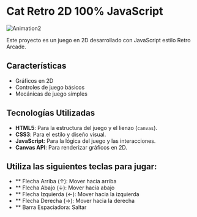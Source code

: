 # Cat Retro 2D 100% JavaScript


![Animation2](https://github.com/user-attachments/assets/9a8fc04b-f38f-4209-a036-147dbc17489c)

Este proyecto es un juego en 2D desarrollado con JavaScript estilo Retro Arcade.

## Características

- Gráficos en 2D
- Controles de juego básicos
- Mecánicas de juego simples

## Tecnologías Utilizadas

- **HTML5**: Para la estructura del juego y el lienzo (`canvas`).
- **CSS3**: Para el estilo y diseño visual.
- **JavaScript**: Para la lógica del juego y las interacciones.
- **Canvas API**: Para renderizar gráficos en 2D.


## Utiliza las siguientes teclas para jugar:

   - ** Flecha Arriba (↑): Mover hacia arriba
   - ** Flecha Abajo (↓): Mover hacia abajo
   - ** Flecha Izquierda (←): Mover hacia la izquierda
   - ** Flecha Derecha (→): Mover hacia la derecha
   - ** Barra Espaciadora: Saltar

